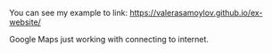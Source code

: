 You can see my example to link:
https://valerasamoylov.github.io/ex-website/

Google Maps just working with connecting to internet.